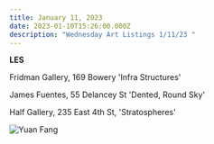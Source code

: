 ```yaml
---
title: January 11, 2023
date: 2023-01-10T15:26:00.000Z
description: "Wednesday Art Listings 1/11/23 "
---
```

**L﻿ES**

F﻿ridman Gallery, 169 Bowery 'Infra Structures'

J﻿ames Fuentes, 55 Delancey St 'Dented, Round Sky'

H﻿alf Gallery, 235 East 4th St, 'Stratospheres'

![](/img/yuan_fang_half_gallery_web.jpg "Yuan Fang")